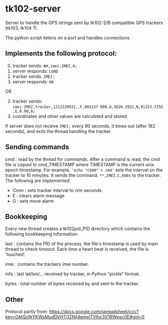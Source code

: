# tk102-server

Server to handle the GPS strings sent by tk102-2/B compatible GPS trackers (tk103, tk104 ?).

The python script listens on a port and handles connections. 

## Implements the following protocol:

0. tracker sends: <code>##,imei:_IMEI_,A;</code>
1. server responds: <code>LOAD</code>
2. tracker sends: <code>_IMEI_;</code>
2. server responds: <code>ON</code>

OR

2. tracker sends: <code>imei:_IMEI_,tracker,1212220931,,F,083137.000,A,5620.2932,N,01253.7255,E,0.00,0;</code>
2. coordinates and other values are calculated and stored.

If server does not receive <code>_IMEI_;</code> every 90 seconds, it times out (after 182 seconds), and exits the
thread handling the tracker. 

## Sending commands

cmd  : read by the thread for commands. After a command is read, the cmd file is copied to cmd_TIMESTAMP where TIMESTAMP is the current unix epoch timestamp. For example, <code>'echo "C600" > cmd'</code> sets the interval on the tracker to 10 minutes. It sends the command: <code>**,_IMEI_,C,600s</code> to the tracker. The following are implemented:

* Cnnn : sets tracker interval to nnn seconds
* E    : clears alarm message
* G    : sets move alarm

## Bookkeeping

Every new thread creates a tk102pid_PID directory which contains the following bookkeeping information:

last
:  contains the PID of the process, the file's timestamp is used by main thread to check
timeout. Each time a heart beat is received, the file is 'touched'.

imei
:  contains the trackers imei number.

info
:  last lat/lon/... received by tracker, in Python "pickle" format.

bytes
:  total number of bytes received by and sent to the tracker.

## Other

Protocol partly from: https://docs.google.com/spreadsheet/ccc?key=0AtQofkYKWsMudDVHTi1ZNjI4emxlTVlhc3V1RWpsc0E#gid=0
